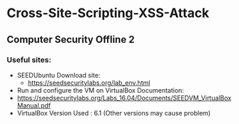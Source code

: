 # Cross-Site-Scripting-XSS-Attack
## Computer Security Offline 2
### Useful sites:
- SEEDUbuntu Download site:
  - https://seedsecuritylabs.org/lab_env.html
- Run and configure the VM on VirtualBox Documentation:
 - https://seedsecuritylabs.org/Labs_16.04/Documents/SEEDVM_VirtualBoxManual.pdf
- VirtualBox Version Used : 6.1 (Other versions may cause problem)
